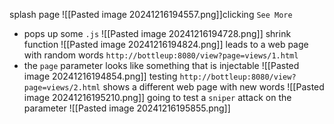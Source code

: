 splash page
![[Pasted image 20241216194557.png]]clicking `See More`
- pops up some `.js`
![[Pasted image 20241216194728.png]]
shrink function
![[Pasted image 20241216194824.png]]
leads to a web page with random words `http://bottleup:8080/view?page=views/1.html`
- the `page` parameter looks like something that is injectable
![[Pasted image 20241216194854.png]]
testing `http://bottleup:8080/view?page=views/2.html` shows a different web page with new words
![[Pasted image 20241216195210.png]]
going to test a `sniper` attack on the parameter
![[Pasted image 20241216195855.png]]
